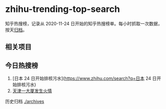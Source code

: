 # zhihu-trending-top-search

知乎热搜榜，记录从 2020-11-24
日开始的知乎热搜榜单。每小时抓取一次数据，按天[归档](./archives)。

## 相关项目

## 今日热搜榜

<!-- BEGIN -->
<!-- 最后更新时间 Wed Aug 23 2023 02:08:42 GMT+0800 (China Standard Time) -->

1. [日本 24 日开始排核污水](https://www.zhihu.com/search?q=日本 24
   日开始排核污水)
1. [天津一大厦发生火情](https://www.zhihu.com/search?q=天津一大厦发生火情)

<!-- END -->

历史归档 [./archives](./archives)
